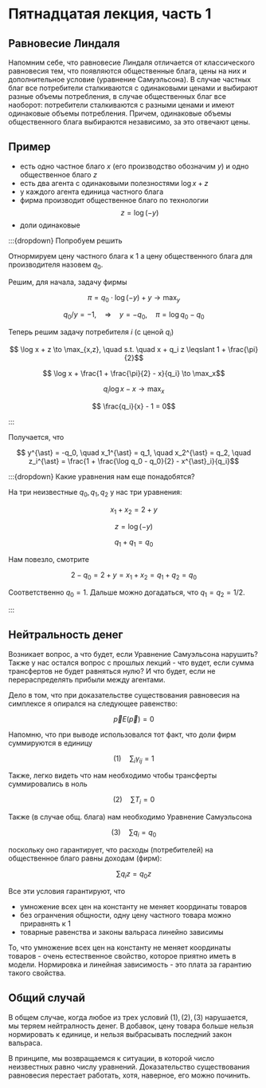 # Пятнадцатая лекция, часть 1

## Равновесие Линдаля

Напомним себе, что равновесие Линдаля отличается от классического равновесия тем, что появляются общественные блага, цены на них и дополнительное условие (уравнение Самуэльсона). В случае частных благ все потребители сталкиваются с одинаковыми ценами и выбирают разные объемы потребления, в случае общественных благ все наоборот: потребители сталкиваются с разными ценами и имеют одинаковые объемы потребления. Причем, одинаковые объемы общественного блага выбираются независимо, за это отвечают цены.

## Пример

- есть одно частное благо $x$ (его производство обозначим  $y$) и одно общественное благо $z$
- есть два агента с одинаковыми полезностями $\log x + z$
- у каждого агента единица частного блага
- фирма производит общественное благо по технологии
$$ z = \log(-y)$$
- доли одинаковые

:::{dropdown} Попробуем решить

Отнормируем цену частного блага к 1 а цену общественного блага для производителя назовем $q_0$.

Решим, для начала, задачу фирмы

$$\pi = q_0 \cdot \log(-y) + y \to \max_y$$

$$ q_0/y = -1, \quad \Rightarrow \quad y = -q_0, \quad \pi = \log q_0 - q_0$$

Теперь решим задачу потребителя $i$ (с ценой $q_i$)

$$ \log x + z \to \max_{x,z}, \quad s.t. \quad x + q_i z \leqslant 1 + \frac{\pi}{2}$$

$$ \log x + \frac{1 + \frac{\pi}{2} - x}{q_i} \to \max_x$$

$$ q_i\log x - x \to \max_x$$

$$ \frac{q_i}{x} - 1 = 0$$

:::

Получается, что

$$ y^{\ast} = -q_0, \quad x_1^{\ast} = q_1, \quad x_2^{\ast} = q_2, \quad z_i^{\ast} = \frac{1 + \frac{\log q_0 - q_0}{2} - x^{\ast}_i}{q_i}$$

:::{dropdown} Какие уравнения нам еще понадобятся?

На три неизвестные $q_0, q_1, q_2$ у нас три уравнения: 

$$x_1 + x_2 = 2 + y$$

$$z = \log(-y)$$

$$q_1 + q_1 = q_0$$

Нам повезло, смотрите

$$ 2 - q_0 = 2 + y = x_1 + x_2 = q_1 + q_2 = q_0$$

Соответственно $q_0 = 1$. Дальше можно догадаться, что $q_1 = q_2 = 1/2$.

:::

## Нейтральность денег

Возникает вопрос, а что будет, если Уравнение Самуэльсона нарушить? Также у нас остался вопрос с прошлых лекций - что вудет, если сумма трансфертов не будет равняться нулю? И что будет, если не перераспределять прибыли между агентами.

Дело в том, что при доказательстве существования равновесия на симплексе я опирался на следующее равенство:

$$ \vec p E(\vec p) = 0$$

Напомню, что при выводе использовался тот факт, что доли фирм суммируются в единицу

$$ (1) \quad \sum_i \gamma_{ij} = 1$$

Также, легко видеть что нам необходимо чтобы трансферты суммировались в ноль

$$ (2) \quad \sum T_i = 0$$

Также (в случае общ. блага) нам необходимо Уравнение Самуэльсона

$$ (3) \quad \sum q_i = q_0$$

поскольку оно гарантирует, что расходы (потребителей) на общественное благо равны доходам (фирм):

$$ \sum q_i z = q_0 z$$ 

Все эти условия гарантируют, что
- умножение всех цен на константу не меняет координаты товаров
- без огранчения общности, одну цену частного товара можно приравнять к 1
- товарные равенства и законы вальраса линейно зависимы

То, что умножение всех цен на константу не меняет координаты товаров - очень естественное свойство, которое приятно иметь в модели. Нормировка и линейная зависимость - это плата за гарантию такого свойства.

## Общий случай

В общем случае, когда любое из трех условий $(1),(2),(3)$ нарушается, мы теряем нейтралность денег. В добавок, цену товара больше нельзя нормировать к единице, и нельзя выбрасывать последний закон вальраса.

В принципе, мы возвращаемся к ситуации, в которой число неизвестных равно числу уравнений. Доказательство существования равновесия перестает работать, хотя, наверное, его можно починить.